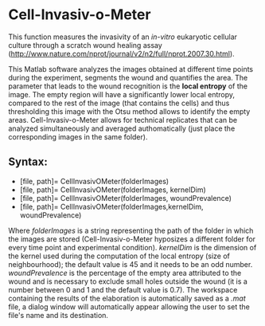 # Cell-Invasiv-o-Meter
This function measures the invasivity of an *in-vitro* eukaryotic cellular culture through a scratch wound healing assay (http://www.nature.com/nprot/journal/v2/n2/full/nprot.2007.30.html).

This Matlab software analyzes the images obtained at different time points during the experiment, segments the wound and quantifies the area. The parameter that leads to the wound recognition is the **local entropy** of the image. The empty region will have a significantly lower local entropy, compared to the rest of the image (that contains the cells) and thus thresholding this image with the Otsu method allows to identify the empty areas.
Cell-Invasiv-o-Meter allows for technical replicates that can be analyzed simultaneously and averaged authomatically (just place the corresponding images in the same folder).

## Syntax:
- [file, path]= CellInvasivOMeter(folderImages)
- [file, path]= CellInvasivOMeter(folderImages, kernelDim)
- [file, path]= CellInvasivOMeter(folderImages, woundPrevalence)
- [file, path]= CellInvasivOMeter(folderImages,kernelDim, woundPrevalence)

Where *folderImages* is a string representing the path of the folder in which the images are stored (Cell-Invasiv-o-Meter hyposizes a different folder for every time point and experimental condition). *kernelDim* is the dimension of the kernel used during the computation of the local entropy (size of neighbourhood); the default value is 45 and it needs to be an odd number. *woundPrevalence* is the percentage of the empty area attributed to the wound and is necessary to exclude small holes outside the wound (it is a number between 0 and 1 and the default value is 0.7). 
The workspace containing the results of the elaboration is automatically saved as a *.mat* file, a dialog window will automatically appear allowing the user to set the file's name and its destination.


